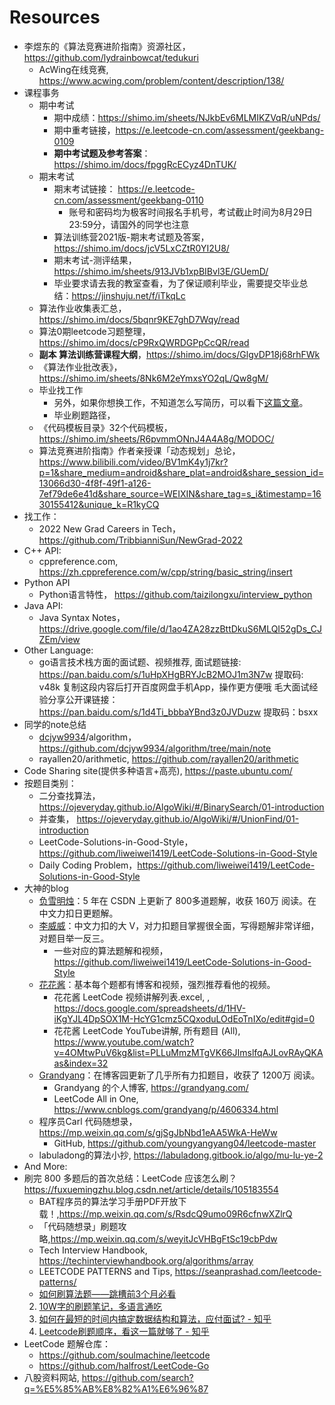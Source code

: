# Resources



- 李煜东的《算法竞赛进阶指南》资源社区， https://github.com/lydrainbowcat/tedukuri
  - AcWing在线竞赛, https://www.acwing.com/problem/content/description/138/
- 课程事务
  - 期中考试
    - 期中成绩：https://shimo.im/sheets/NJkbEv6MLMIKZVqR/uNPds/
    - 期中重考链接，https://e.leetcode-cn.com/assessment/geekbang-0109
    - **期中考试题及参考答案**：https://shimo.im/docs/fpggRcECyz4DnTUK/ 
  - 期末考试
    - 期末考试链接： https://e.leetcode-cn.com/assessment/geekbang-0110
      - 账号和密码均为极客时间报名手机号，考试截止时间为8月29日23:59分，请国外的同学也注意️
    - 算法训练营2021版-期末考试题及答案， https://shimo.im/docs/jcV5LxCZtR0YI2U8/ 
    - 期末考试-测评结果，https://shimo.im/sheets/913JVb1xpBIBvl3E/GUemD/ 
    - ️毕业要求请去我的教室查看，为了保证顺利毕业，需要提交毕业总结：https://jinshuju.net/f/iTkqLc
  - 算法作业收集表汇总， https://shimo.im/docs/5bqnr9KE7ghD7Wqy/read
  - 算法0期leetcode习题整理，https://shimo.im/docs/cP9RxQWRDGPpCcQR/read
  - **副本 算法训练营课程大纲**，https://shimo.im/docs/GlgvDP18j68rhFWk
  - 《算法作业批改表️》，https://shimo.im/sheets/8Nk6M2eYmxsYO2qL/Qw8gM/ 
  - 毕业找工作
    - 另外，如果你想换工作，不知道怎么写简历，可以看下[这篇文章](https://time.geekbang.org/column/article/81990)。
    - 毕业刷题路径， 
  - 《代码模板目录》32个代码模板， https://shimo.im/sheets/R6pvmmONnJ4A4A8g/MODOC/ 
  - 算法竞赛进阶指南》作者亲授课「动态规划」总论，https://www.bilibili.com/video/BV1mK4y1j7kr?p=1&share_medium=android&share_plat=android&share_session_id=13066d30-4f8f-49f1-a126-7ef79de6e41d&share_source=WEIXIN&share_tag=s_i&timestamp=1630155412&unique_k=R1kyCQ
- 找工作：
  - 2022 New Grad Careers in Tech，https://github.com/TribbianniSun/NewGrad-2022
- C++ API:
  - cppreference.com, https://zh.cppreference.com/w/cpp/string/basic_string/insert
- Python API
  - Python语言特性， https://github.com/taizilongxu/interview_python
- Java API:
  - Java Syntax Notes， https://drive.google.com/file/d/1ao4ZA28zzBttDkuS6MLQI52gDs_CJZEm/view
- Other Language:
  - go语言技术栈方面的面试题、视频推荐, 面试题链接: https://pan.baidu.com/s/1uHpXHgBRYJcB2MOJ1m3N7w 提取码: v48k 复制这段内容后打开百度网盘手机App，操作更方便哦
    毛大面试经验分享公开课链接：https://pan.baidu.com/s/1d4Ti_bbbaYBnd3z0JVDuzw 
    提取码：bsxx	
- 同学的note总结
  - [dcjyw9934](https://github.com/dcjyw9934)/algorithm，https://github.com/dcjyw9934/algorithm/tree/main/note
  - rayallen20/arithmetic, https://github.com/rayallen20/arithmetic
- Code Sharing site(提供多种语言+高亮), https://paste.ubuntu.com/
- 按题目类别：
  - 二分查找算法， https://ojeveryday.github.io/AlgoWiki/#/BinarySearch/01-introduction
  - 并查集， https://ojeveryday.github.io/AlgoWiki/#/UnionFind/01-introduction
  - LeetCode-Solutions-in-Good-Style， https://github.com/liweiwei1419/LeetCode-Solutions-in-Good-Style
  - Daily Coding Problem，https://github.com/liweiwei1419/LeetCode-Solutions-in-Good-Style
- 大神的blog
  - [负雪明烛](https://blog.csdn.net/fuxuemingzhu)：5 年在 CSDN 上更新了 800多道题解，收获 160万 阅读。在中文力扣日更题解。
  - [李威威](https://liweiwei1419.gitee.io/leetcode-algo/)：中文力扣的大 V，对力扣题目掌握很全面，写得题解非常详细，对题目举一反三。
    - 一些对应的算法题解和视频，https://github.com/liweiwei1419/LeetCode-Solutions-in-Good-Style
  - [花花酱](https://zxi.mytechroad.com/blog/)：基本每个题都有博客和视频，强烈推荐看他的视频。
    - 花花酱 LeetCode 视频讲解列表.excel, , https://docs.google.com/spreadsheets/d/1HV-iKgYJL4DpSOX1M-HcYG1cmz5CQxoduLOdEoTnIXo/edit#gid=0
    - 花花酱 LeetCode YouTube讲解, 所有题目 (All), https://www.youtube.com/watch?v=4OMtwPuV6kg&list=PLLuMmzMTgVK66JImslfqAJLovRAyQKAas&index=32
  - [Grandyang](https://www.cnblogs.com/grandyang/)：在博客园更新了几乎所有力扣题目，收获了 1200万 阅读。
    - Grandyang 的个人博客, https://grandyang.com/
    - LeetCode All in One, https://www.cnblogs.com/grandyang/p/4606334.html
  - 程序员Carl 代码随想录，https://mp.weixin.qq.com/s/gjSgJbNbd1eAA5WkA-HeWw
    - GitHub, https://github.com/youngyangyang04/leetcode-master
  - labuladong的算法小抄, https://labuladong.gitbook.io/algo/mu-lu-ye-2
- And More:
- 刷完 800 多题后的首次总结：LeetCode 应该怎么刷？https://fuxuemingzhu.blog.csdn.net/article/details/105183554
  - BAT程序员的算法学习手册PDF开放下载！,https://mp.weixin.qq.com/s/RsdcQ9umo09R6cfnwXZlrQ
  - 「代码随想录」刷题攻略,https://mp.weixin.qq.com/s/weyitJcVHBgFtSc19cbPdw
  - Tech Interview Handbook, https://techinterviewhandbook.org/algorithms/array
  - LEETCODE PATTERNS and Tips, https://seanprashad.com/leetcode-patterns/
  - [如何刷算法题——跳槽前3个月必看](https://zhuanlan.zhihu.com/p/393018866)
  2. [10W字的刷题笔记，多语言通吃](https://juejin.cn/post/6962491739500183588)
  3. [如何在最短的时间内搞定数据结构和算法，应付面试? - 知乎](https://www.zhihu.com/question/28580777/answer/1864209518)
  4. [Leetcode刷题顺序，看这一篇就够了 - 知乎](https://zhuanlan.zhihu.com/p/161036474)
- LeetCode 题解仓库：
  - https://github.com/soulmachine/leetcode
  - https://github.com/halfrost/LeetCode-Go
- 八股资料网站, https://github.com/search?q=%E5%85%AB%E8%82%A1%E6%96%87

